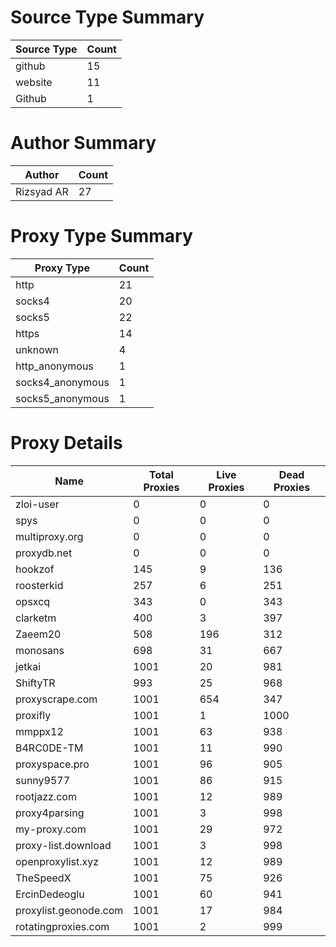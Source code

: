 # Source Type Summary

| Source Type | Count |
|-------------|-------|
| github | 15 |
| website | 11 |
| Github | 1 |


# Author Summary

| Author | Count |
|--------|-------|
| Rizsyad AR | 27 |


# Proxy Type Summary

| Proxy Type | Count |
|------------|-------|
| http | 21 |
| socks4 | 20 |
| socks5 | 22 |
| https | 14 |
| unknown | 4 |
| http_anonymous | 1 |
| socks4_anonymous | 1 |
| socks5_anonymous | 1 |


# Proxy Details

| Name | Total Proxies | Live Proxies | Dead Proxies |
|------|---------------|--------------|---------------|
| zloi-user | 0 | 0 | 0 |
| spys | 0 | 0 | 0 |
| multiproxy.org | 0 | 0 | 0 |
| proxydb.net | 0 | 0 | 0 |
| hookzof | 145 | 9 | 136 |
| roosterkid | 257 | 6 | 251 |
| opsxcq | 343 | 0 | 343 |
| clarketm | 400 | 3 | 397 |
| Zaeem20 | 508 | 196 | 312 |
| monosans | 698 | 31 | 667 |
| jetkai | 1001 | 20 | 981 |
| ShiftyTR | 993 | 25 | 968 |
| proxyscrape.com | 1001 | 654 | 347 |
| proxifly | 1001 | 1 | 1000 |
| mmppx12 | 1001 | 63 | 938 |
| B4RC0DE-TM | 1001 | 11 | 990 |
| proxyspace.pro | 1001 | 96 | 905 |
| sunny9577 | 1001 | 86 | 915 |
| rootjazz.com | 1001 | 12 | 989 |
| proxy4parsing | 1001 | 3 | 998 |
| my-proxy.com | 1001 | 29 | 972 |
| proxy-list.download | 1001 | 3 | 998 |
| openproxylist.xyz | 1001 | 12 | 989 |
| TheSpeedX | 1001 | 75 | 926 |
| ErcinDedeoglu | 1001 | 60 | 941 |
| proxylist.geonode.com | 1001 | 17 | 984 |
| rotatingproxies.com | 1001 | 2 | 999 |
